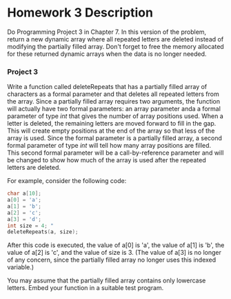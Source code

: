# Homework 3 Description

Do Programming Project 3 in Chapter 7. In this version of the problem,
return a new dynamic array where all repeated letters are deleted instead of
modifying the partially filled array. Don't forget to free the memory allocated
for these returned dynamic arrays when the data is no longer needed.

### Project 3

Write a function called deleteRepeats that has a partially filled array of characters as a formal parameter and that deletes all repeated letters from the array. Since a partially filled array requires two arguments, the function will actually have two formal parameters: an array parameter anda a formal parameter of type *int* that gives the number of array positions used. When a letter is deleted, the remaining letters are moved forward to fill in the gap. This will create empty positions at the end of the array so that less of the array is used. Since the formal parameter is a partially filled array, a second formal parameter of type *int* will tell how many array positions are filled. This second formal parameter will be a call-by-reference parameter and will be changed to show how much of the array is used after the repeated letters are deleted.

For example, consider the following code:

```cpp
char a[10];
a[0] = 'a';
a[1] = 'b';
a[2] = 'c';
a[3] = 'd';
int size = 4; "
deleteRepeats(a, size);
```

After this code is executed, the value of a[0] is 'a', the value of a[1] is 'b', the value of a[2] is 'c', and the value of size is 3. (The value of a[3] is no longer of any concern, since the partially filled array no longer uses
this indexed variable.)

You may assume that the partially filled array contains only lowercase letters. Embed your function in a suitable test program.

